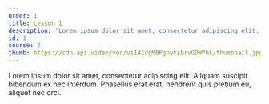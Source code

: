 ```yaml
---
order: 1
title: Lesson 1
description: 'Lorem ipsum dolor sit amet, consectetur adipiscing elit. Aliquam suscipit bibendum ex nec interdum.'
id: 1
course: 2
thumb: https://cdn.api.video/vod/vi141dgM0FgbyksbrvGDWPhL/thumbnail.jpg
---
```

Lorem ipsum dolor sit amet, consectetur adipiscing elit. Aliquam suscipit bibendum ex nec interdum. Phasellus erat erat, hendrerit quis pretium eu, aliquet nec orci.
